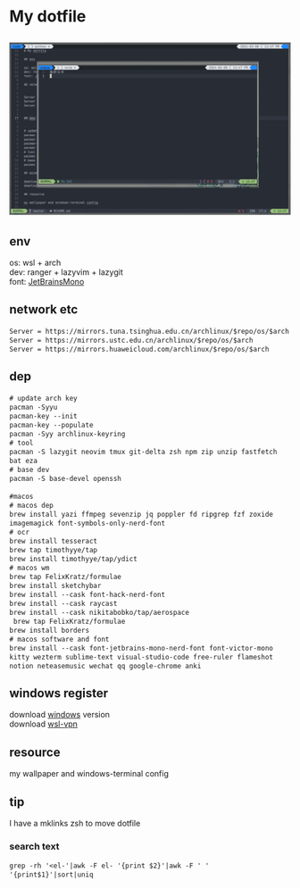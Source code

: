 # My dotfile

## ![main](resource/img/main.png)

## env

os: wsl + arch<br>
dev: ranger + lazyvim + lazygit<br>
font: [JetBrainsMono](https://www.nerdfonts.com/font-downloads)

## network etc

```shell
Server = https://mirrors.tuna.tsinghua.edu.cn/archlinux/$repo/os/$arch
Server = https://mirrors.ustc.edu.cn/archlinux/$repo/os/$arch
Server = https://mirrors.huaweicloud.com/archlinux/$repo/os/$arch
```

## dep

```shell
# update arch key
pacman -Syyu
pacman-key --init
pacman-key --populate
pacman -Syy archlinux-keyring
# tool
pacman -S lazygit neovim tmux git-delta zsh npm zip unzip fastfetch bat eza
# base dev
pacman -S base-devel openssh

#macos
# macos dep
brew install yazi ffmpeg sevenzip jq poppler fd ripgrep fzf zoxide imagemagick font-symbols-only-nerd-font
# ocr 
brew install tesseract
brew tap timothyye/tap
brew install timothyye/tap/ydict
# macos wm
brew tap FelixKratz/formulae
brew install sketchybar
brew install --cask font-hack-nerd-font
brew install --cask raycast
brew install --cask nikitabobko/tap/aerospace
 brew tap FelixKratz/formulae
brew install borders
# macos software and font
brew install --cask font-jetbrains-mono-nerd-font font-victor-mono kitty wezterm sublime-text visual-studio-code free-ruler flameshot notion neteasemusic wechat qq google-chrome anki
```
## windows register

download [windows](https://github.com/massgravel/Microsoft-Activation-Scripts) version<br>
download [wsl-vpn](https://github.com/sakai135/wsl-vpnkit)

## resource

my wallpaper and windows-terminal config

## tip
I have a mklinks zsh to move dotfile<br>
### search text
```shell
grep -rh '<el-'|awk -F el- '{print $2}'|awk -F ' ' '{print$1}'|sort|uniq
```
